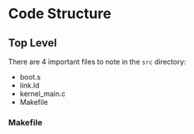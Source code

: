 # Code Structure

## Top Level

There are 4 important files to note in the `src` directory:
- boot.s
- link.ld
- kernel_main.c
- Makefile

### Makefile
